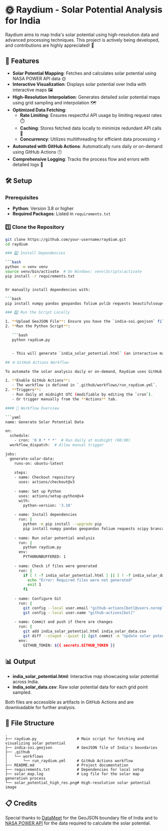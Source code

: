 # 🌞 Raydium - Solar Potential Analysis for India

Raydium aims to map India's solar potential using high-resolution data and advanced processing techniques. This project is actively being developed, and contributions are highly appreciated! 🚀

## 🌟 Features

- **Solar Potential Mapping**: Fetches and calculates solar potential using NASA POWER API data 🌞
- **Interactive Visualization**: Displays solar potential over India with interactive maps 🖼️
- **High-Resolution Interpolation**: Generates detailed solar potential maps using grid sampling and interpolation 🗺️
- **Optimized Data Fetching**:
  - **Rate Limiting**: Ensures respectful API usage by limiting request rates ⏱️
  - **Caching**: Stores fetched data locally to minimize redundant API calls 💾
  - **Concurrency**: Utilizes multithreading for efficient data processing ⚡
- **Automated with GitHub Actions**: Automatically runs daily or on-demand using GitHub Actions 🕒
- **Comprehensive Logging**: Tracks the process flow and errors with detailed logs 📜

## 🛠️ Setup

### Prerequisites

- **Python**: Version 3.8 or higher
- **Required Packages**: Listed in `requirements.txt`

### 1️⃣ Clone the Repository

```bash
git clone https://github.com/your-username/raydium.git
cd raydium

### 2️⃣ Install Dependencies

```bash
python -m venv venv
source venv/bin/activate  # On Windows: venv\Scripts\activate
pip install -r requirements.txt


Or manually install dependencies with:

```bash
pip install numpy pandas geopandas folium pvlib requests beautifulsoup4 shapely scipy branca matplotlib tqdm```

### 3️⃣ Run the Script Locally

1. **Upload GeoJSON File**: Ensure you have the `india-soi.geojson` file in the root directory.
2. **Run the Python Script**:

   ```bash
   python raydium.py


   - This will generate `india_solar_potential.html` (an interactive map) and `india_solar_data.csv` (raw data) in your project directory.

## 🌐 GitHub Actions Workflow

To automate the solar analysis daily or on-demand, Raydium uses GitHub Actions! 🎉

1. **Enable GitHub Actions**:
   - The workflow is defined in `.github/workflows/run_raydium.yml`.
2. **Triggers**:
   - Run daily at midnight UTC (modifiable by editing the `cron`).
   - Or trigger manually from the **Actions** tab.

#### 📝 Workflow Overview

```yaml
name: Generate Solar Potential Data

on:
  schedule:
    - cron: '0 0 * * *'  # Run daily at midnight (00:00)
  workflow_dispatch:  # Allow manual trigger

jobs:
  generate-solar-data:
    runs-on: ubuntu-latest
    
    steps:
    - name: Checkout repository
      uses: actions/checkout@v3
      
    - name: Set up Python
      uses: actions/setup-python@v4
      with:
        python-version: '3.10'
        
    - name: Install dependencies
      run: |
        python -m pip install --upgrade pip
        pip install numpy pandas geopandas folium requests scipy branca
        
    - name: Run solar potential analysis
      run: |
        python raydium.py
      env:
        PYTHONUNBUFFERED: 1
        
    - name: Check if files were generated
      run: |
        if [ ! -f india_solar_potential.html ] || [ ! -f india_solar_data.csv ]; then
          echo "Error: Required files were not generated"
          exit 1
        fi
        
    - name: Configure Git
      run: |
        git config --local user.email "github-actions[bot]@users.noreply.github.com"
        git config --local user.name "github-actions[bot]"
        
    - name: Commit and push if there are changes
      run: |
        git add india_solar_potential.html india_solar_data.csv
        git diff --staged --quiet || (git commit -m "Update solar potential data [skip ci]" && git push)
      env:
        GITHUB_TOKEN: ${{ secrets.GITHUB_TOKEN }}

```

## 📊 Output

- **india_solar_potential.html**: Interactive map showcasing solar potential across India.
- **india_solar_data.csv**: Raw solar potential data for each grid point sampled.

Both files are accessible as artifacts in GitHub Actions and are downloadable for further analysis.

## 📂 File Structure

```plaintext
.
├── raydium.py                  # Main script for fetching and visualizing solar potential
├── india-soi.geojson           # GeoJSON file of India's boundaries
├── .github
│   └── workflows
│       └── run_raydium.yml     # GitHub Actions workflow
├── README.md                   # Project documentation
├── requirements.txt            # Dependencies for local setup
├── solar_map.log               # Log file for the solar map generation process
└── solar_potential_high_res.png# High-resolution solar potential image
```

## 📋 Credits

Special thanks to [DataMeet](https://github.com/datameet/maps/blob/master/Country/india-soi.geojson) for the GeoJSON boundary file of India and to [NASA POWER API](https://power.larc.nasa.gov/docs/services/api/) for the data required to calculate the solar potential.
